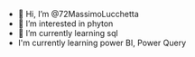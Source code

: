 - 👋 Hi, I’m @72MassimoLucchetta
- 👀 I’m interested in phyton
- 🌱 I’m currently learning sql
- I'm currently learning power BI, Power Query

<!---
72MassimoLucchetta/72MassimoLucchetta is a ✨ special ✨ repository because its `README.md` (this file) appears on your GitHub profile.
You can click the Preview link to take a look at your changes.
--->
